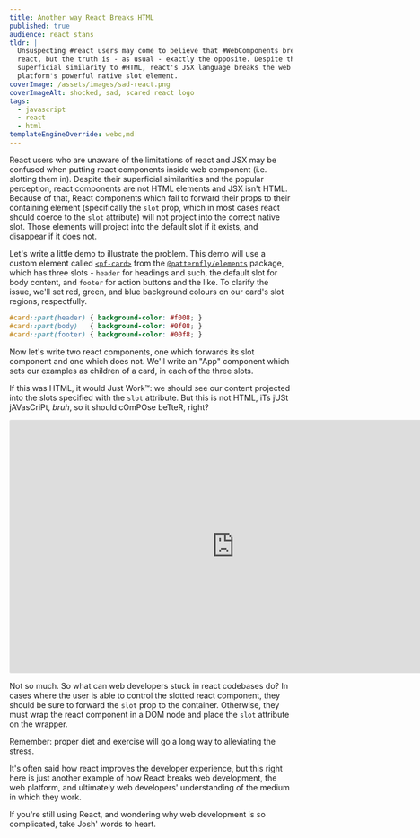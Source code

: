 ```yaml
---
title: Another way React Breaks HTML
published: true
audience: react stans
tldr: |
  Unsuspecting #react users may come to believe that #WebComponents break
  react, but the truth is - as usual - exactly the opposite. Despite the
  superficial similarity to #HTML, react's JSX language breaks the web
  platform's powerful native slot element.
coverImage: /assets/images/sad-react.png
coverImageAlt: shocked, sad, scared react logo
tags:
  - javascript
  - react
  - html
templateEngineOverride: webc,md
---
```


React users who are unaware of the limitations of react and JSX may be confused 
when putting react components inside web component (i.e. slotting them in). 
Despite their superficial similarities and the popular perception, react 
components are not HTML elements and JSX isn't HTML. Because of that, React 
components which fail to forward their props to their containing element 
(specifically the `slot` prop, which in most cases react should coerce to the 
`slot` attribute) will not project into the correct native slot. Those elements
will project into the default slot if it exists, and disappear if it does not.

Let's write a little demo to illustrate the problem. This demo will use a custom
element called [`<pf-card>`][pf-card] from the [`@patternfly/elements`][pfe] 
package, which has three slots - `header` for headings and such, the default
slot for body content, and `footer` for action buttons and the like. To clarify 
the issue, we'll set red, green, and blue background colours on our card's slot 
regions, respectfully. 

```css
#card::part(header) { background-color: #f008; }
#card::part(body)   { background-color: #0f08; }
#card::part(footer) { background-color: #00f8; }
```

Now let's write two react components, one which forwards its slot component and 
one which does not. We'll write an "App" component which sets our examples as 
children of a card, in each of the three slots.

<template webc:raw webc:nokeep>

```jsx
import { Card } from "@patternfly/elements/react/pf-card/pf-card.js";

const printSlots = ({ slot }) => slot
  ? (<code>slot="{slot}"</code>)
  : (<span>Default slot</span>);

function ForwardsSlot(props) {
  return (
    <div slot={props?.slot}>
      <p>{printSlots(props)} <strong>forwarded</strong>.</p>
    </div>
  );
}

function NoForwardsSlot(props) {
  return (
    <div>
      <p>{printSlots(props)} <strong>not</strong> forwarded.</p>
    </div>
  );
}

function App() {
  return (
    <Card id="card" className="App" rounded>
      <small slot="header">Header content starts</small>
      <ForwardsSlot slot="header" />
      <NoForwardsSlot slot="header" />
      <small slot="header">Header content ends</small>

      <small>Body content starts</small>
      <ForwardsSlot />
      <NoForwardsSlot />
      <small>Body content ends</small>

      <small slot="footer">Footer content starts</small>
      <ForwardsSlot slot="footer" />
      <NoForwardsSlot slot="footer" />
      <small slot="footer">Footer content ends</small>
    </Card>
  );
}

export default App;
```

</template>

If this was HTML, it would Just Work™: we should see our content projected into
the slots specified with the `slot` attribute. But this is not HTML, iTs jUSt 
jAVasCriPt, *bruh*, so it should cOmPOse beTteR, right?

<iframe style="border: 1px solid rgba(0, 0, 0, 0.1);border-radius:2px;"
        width="800"
        height="450"
        src="https://codesandbox.io/p/sandbox/react-breaks-native-html-slot-wkhygs?file=%2Fsrc%2FApp.tsx%3A11%2C37&embed=1"
        allowfullscreen></iframe>

Not so much. So what can web developers stuck in react codebases do? In cases 
where the user is able to control the slotted react component, they should be 
sure to forward the `slot` prop to the container. Otherwise, they must wrap the 
react component in a DOM node and place the `slot` attribute on the wrapper.

<template webc:raw webc:nokeep>

```jsx
function App() {
  return (
    <Card id="card" className="App" rounded>
      <div slot="header" style="display:contents;">
        <NoForwardsSlot />
      </div>
    </Card>
  );
}
```

</template>

<aside>
  Remember: proper diet and exercise will go a long way to alleviating 
  the stress.
</aside>

It's often said how react improves the developer experience, but this right here 
is just another example of how React breaks web development, the web platform, 
and ultimately web developers' understanding of the medium in which they work.

<div>
<fed-embed post-url="https://hachyderm.io/@collinsworth/110799881063292165"/>
</div>

If you're still using React, and wondering why web development is so
complicated, take Josh' words to heart.

[pf-card]: https://patternflyelements.org/components/card
[pfe]: https://patternflyelements.org
